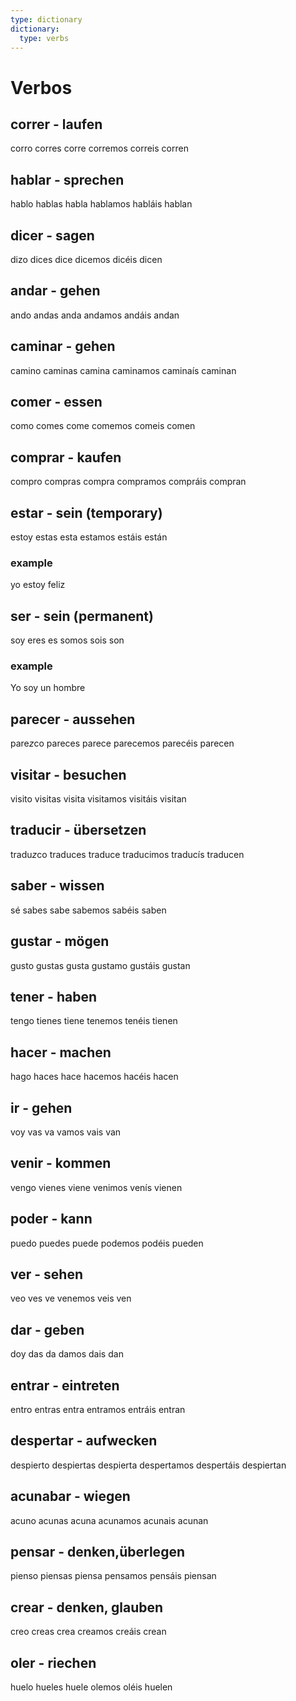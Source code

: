 ```yaml
---
type: dictionary
dictionary:
  type: verbs
---
```



# Verbos

## correr - laufen
corro
corres
corre
corremos
correis
corren

## hablar - sprechen
hablo
hablas
habla
hablamos
habláis
hablan

## dicer - sagen
dizo
dices
dice
dicemos
dicéis
dicen

## andar - gehen
ando
andas
anda
andamos
andáis
andan

## caminar - gehen
camino
caminas
camina
caminamos
caminaís
caminan

## comer - essen
como
comes
come
comemos
comeis
comen

## comprar - kaufen
compro
compras
compra
compramos
compráis
compran

## estar - sein (temporary)
estoy
estas
esta
estamos
estáis
están
### example
yo estoy feliz

## ser - sein (permanent)
soy
eres
es
somos
sois
son
### example
Yo soy un hombre

## parecer - aussehen
pare*z*co
pareces
parece
parecemos
parecéis
parecen

## visitar - besuchen
visito
visitas
visita
visitamos
visitáis
visitan

## traducir - übersetzen
tradu*z*co
traduces
traduce
traducimos
traducís
traducen

## saber - wissen
sé
sabes
sabe
sabemos
sabéis
saben

## gustar - mögen
gusto
gustas
gusta
gustamo
gustáis
gustan

## tener - haben
tengo
tienes
tiene
tenemos
tenéis
tienen

## hacer - machen
hago
haces
hace
hacemos
hacéis
hacen

## ir - gehen
voy
vas
va
vamos
vais
van

## venir - kommen
vengo
vienes
viene
venimos
venís
vienen

## poder - kann
puedo
puedes
puede
podemos
podéis
pueden

## ver - sehen
veo
ves
ve
venemos
veis
ven

## dar - geben
doy
das
da
damos
dais
dan

## entrar - eintreten
entro
entras
entra
entramos
entráis
entran

## despertar - aufwecken
despierto
despiertas
despierta
despertamos
despertáis
despiertan

## acunabar - wiegen
acuno
acunas
acuna
acunamos
acunais
acunan

## pensar - denken,überlegen
pienso
piensas
piensa
pensamos
pensáis
piensan

## crear - denken, glauben
creo
creas
crea
creamos
creáis
crean

## oler - riechen
huelo
hueles
huele
olemos
oléis
huelen